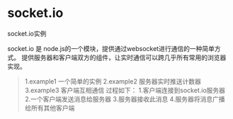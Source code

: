 socket.io
=========

socket.io实例

socket.io 是 node.js的一个模块，提供通过websocket进行通信的一种简单方式。
提供服务器和客户端双方的组件，让实时通信可以跨几乎所有常用的浏览器实现。
>1.example1 一个简单的实例
>2.example2 服务器实时推送计数器
>3.example3 客户端互相通信
> 过程如下：
>1.客户端连接到socket.io服务器
>2.一个客户端发送消息给服务器
>3.服务器接收此消息
>4.服务器将消息广播给所有其他客户端

